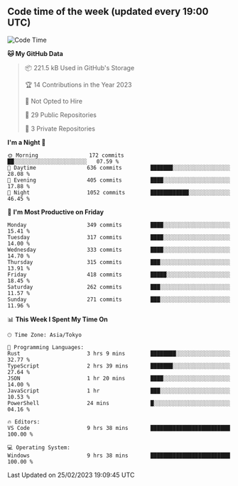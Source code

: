 ## Code time of the week (updated every 19:00 UTC)

<!--START_SECTION:waka-->
![Code Time](http://img.shields.io/badge/Code%20Time-1%2C563%20hrs%2019%20mins-blue)

**🐱 My GitHub Data** 

> 📦 221.5 kB Used in GitHub's Storage 
 > 
> 🏆 14 Contributions in the Year 2023
 > 
> 🚫 Not Opted to Hire
 > 
> 📜 29 Public Repositories 
 > 
> 🔑 3 Private Repositories 
 > 
**I'm a Night 🦉** 

```text
🌞 Morning                172 commits         ██░░░░░░░░░░░░░░░░░░░░░░░   07.59 % 
🌆 Daytime                636 commits         ███████░░░░░░░░░░░░░░░░░░   28.08 % 
🌃 Evening                405 commits         ████░░░░░░░░░░░░░░░░░░░░░   17.88 % 
🌙 Night                  1052 commits        ████████████░░░░░░░░░░░░░   46.45 % 
```
📅 **I'm Most Productive on Friday** 

```text
Monday                   349 commits         ████░░░░░░░░░░░░░░░░░░░░░   15.41 % 
Tuesday                  317 commits         ████░░░░░░░░░░░░░░░░░░░░░   14.00 % 
Wednesday                333 commits         ████░░░░░░░░░░░░░░░░░░░░░   14.70 % 
Thursday                 315 commits         ███░░░░░░░░░░░░░░░░░░░░░░   13.91 % 
Friday                   418 commits         █████░░░░░░░░░░░░░░░░░░░░   18.45 % 
Saturday                 262 commits         ███░░░░░░░░░░░░░░░░░░░░░░   11.57 % 
Sunday                   271 commits         ███░░░░░░░░░░░░░░░░░░░░░░   11.96 % 
```


📊 **This Week I Spent My Time On** 

```text
🕑︎ Time Zone: Asia/Tokyo

💬 Programming Languages: 
Rust                     3 hrs 9 mins        ████████░░░░░░░░░░░░░░░░░   32.77 % 
TypeScript               2 hrs 39 mins       ███████░░░░░░░░░░░░░░░░░░   27.64 % 
JSON                     1 hr 20 mins        ████░░░░░░░░░░░░░░░░░░░░░   14.00 % 
JavaScript               1 hr                ███░░░░░░░░░░░░░░░░░░░░░░   10.53 % 
PowerShell               24 mins             █░░░░░░░░░░░░░░░░░░░░░░░░   04.16 % 

🔥 Editors: 
VS Code                  9 hrs 38 mins       █████████████████████████   100.00 % 

💻 Operating System: 
Windows                  9 hrs 38 mins       █████████████████████████   100.00 % 
```


 Last Updated on 25/02/2023 19:09:45 UTC
<!--END_SECTION:waka-->